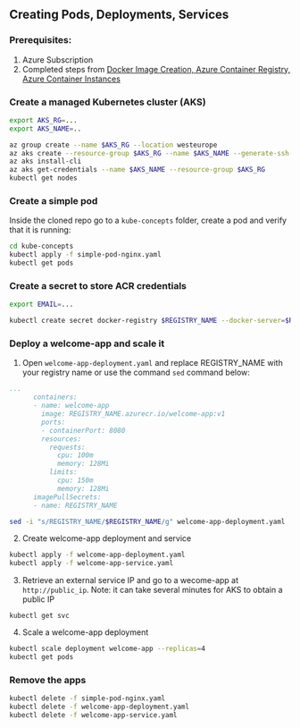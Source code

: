 ## Creating Pods, Deployments, Services

### Prerequisites:

1. Azure Subscription
2. Completed steps from [Docker Image Creation, Azure Container Registry, Azure Container Instances](https://github.com/akamenev/aks-workshop/blob/master/docker-images-acr-aci.md)

### Create a managed Kubernetes cluster (AKS)

```bash
export AKS_RG=...
export AKS_NAME=..

az group create --name $AKS_RG --location westeurope
az aks create --resource-group $AKS_RG --name $AKS_NAME --generate-ssh-keys
az aks install-cli
az aks get-credentials --name $AKS_NAME --resource-group $AKS_RG
kubectl get nodes
```

### Create a simple pod
Inside the cloned repo go to a `kube-concepts` folder, create a pod and verify that it is running:

```bash
cd kube-concepts
kubectl apply -f simple-pod-nginx.yaml
kubectl get pods
```

### Create a secret to store ACR credentials

```bash
export EMAIL=...

kubectl create secret docker-registry $REGISTRY_NAME --docker-server=$REGISTRY_NAME.azurecr.io --docker-username=$REGISTRY_NAME --docker-password=$PASSWORD --docker-email=$EMAIL
```

### Deploy a welcome-app and scale it
1. Open `welcome-app-deployment.yaml` and replace REGISTRY_NAME with your registry name or use the command `sed` command below:
```yaml
...
      containers:
      - name: welcome-app
        image: REGISTRY_NAME.azurecr.io/welcome-app:v1
        ports:
        - containerPort: 8080
        resources:
          requests:
            cpu: 100m
            memory: 128Mi
          limits:
            cpu: 150m
            memory: 128Mi
      imagePullSecrets:
      - name: REGISTRY_NAME
```

```bash
sed -i "s/REGISTRY_NAME/$REGISTRY_NAME/g" welcome-app-deployment.yaml
```

2. Create welcome-app deployment and service
```bash
kubectl apply -f welcome-app-deployment.yaml
kubectl apply -f welcome-app-service.yaml
```

3. Retrieve an external service IP and go to a wecome-app at `http://public_ip`. Note: it can take several minutes for AKS to obtain a public IP
```
kubectl get svc
```

4. Scale a welcome-app deployment
```bash
kubectl scale deployment welcome-app --replicas=4
kubectl get pods
```
### Remove the apps
```bash
kubectl delete -f simple-pod-nginx.yaml
kubectl delete -f welcome-app-deployment.yaml
kubectl delete -f welcome-app-service.yaml
```
